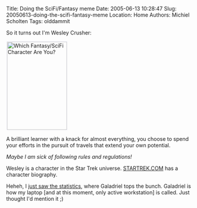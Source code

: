 Title: Doing the SciFi/Fantasy meme
Date: 2005-06-13 10:28:47
Slug: 20050613-doing-the-scifi-fantasy-meme
Location: Home
Authors: Michiel Scholten
Tags: olddammit

<p>So it turns out I'm Wesley Crusher:</p>

<p><a href="http://www.tk421.net/character/"><img src="http://www.tk421.net/character/wesley.jpg" width="161" height="237" style="border-color:#f8f8ff;" border="2" alt="Which Fantasy/SciFi Character Are You?" title="Wesley Crusher" /></a></p>

<p>A brilliant learner with a knack for almost everything, you choose to spend your efforts in the pursuit of travels that extend your own potential.</p>
<p><em>Maybe I am sick of following rules and regulations!</em></p>
<p>Wesley is a character in the Star Trek universe. <a href="http://www.startrek.com/startrek/view/library/characters/TNG/bio/1112484.html">STARTREK.COM</a> 
has a character biography.</p>

<p>Heheh, I <a href="http://www.tk421.net/character/stats.html">just saw the statistics</a>, where Galadriel tops the bunch. Galadriel is how my laptop [and at this moment, only active workstation] is called. Just thought I'd mention it ;)</p>